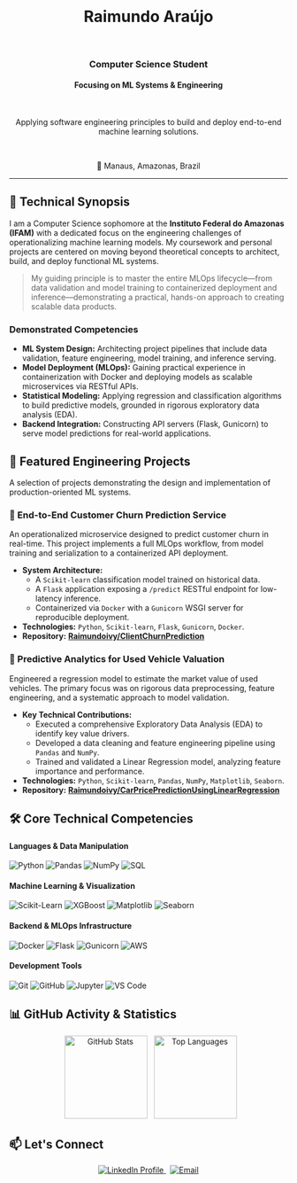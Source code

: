<div align="center">

    <h1>Raimundo Araújo</h1>
  <h3>Computer Science Student</h3>
  <h4>Focusing on ML Systems & Engineering</h4>
  <p>Applying software engineering principles to build and deploy end-to-end machine learning solutions.</p>
  <p>📍 Manaus, Amazonas, Brazil</p>
</div>

---

## 🧠 Technical Synopsis

I am a Computer Science sophomore at the **Instituto Federal do Amazonas (IFAM)** with a dedicated focus on the engineering challenges of operationalizing machine learning models. My coursework and personal projects are centered on moving beyond theoretical concepts to architect, build, and deploy functional ML systems.

> My guiding principle is to master the entire MLOps lifecycle—from data validation and model training to containerized deployment and inference—demonstrating a practical, hands-on approach to creating scalable data products.

### Demonstrated Competencies
- **ML System Design:** Architecting project pipelines that include data validation, feature engineering, model training, and inference serving.
- **Model Deployment (MLOps):** Gaining practical experience in containerization with Docker and deploying models as scalable microservices via RESTful APIs.
- **Statistical Modeling:** Applying regression and classification algorithms to build predictive models, grounded in rigorous exploratory data analysis (EDA).
- **Backend Integration:** Constructing API servers (Flask, Gunicorn) to serve model predictions for real-world applications.

## 🚀 Featured Engineering Projects

A selection of projects demonstrating the design and implementation of production-oriented ML systems.

### 🚢 End-to-End Customer Churn Prediction Service
An operationalized microservice designed to predict customer churn in real-time. This project implements a full MLOps workflow, from model training and serialization to a containerized API deployment.

- **System Architecture:**
    - A `Scikit-learn` classification model trained on historical data.
    - A `Flask` application exposing a `/predict` RESTful endpoint for low-latency inference.
    - Containerized via `Docker` with a `Gunicorn` WSGI server for reproducible deployment.
- **Technologies:** `Python`, `Scikit-learn`, `Flask`, `Gunicorn`, `Docker`.
- **Repository:** **[Raimundoivy/ClientChurnPrediction](https://github.com/Raimundoivy/ClientChurnPrediction)**

### 🚗 Predictive Analytics for Used Vehicle Valuation
Engineered a regression model to estimate the market value of used vehicles. The primary focus was on rigorous data preprocessing, feature engineering, and a systematic approach to model validation.

- **Key Technical Contributions:**
    - Executed a comprehensive Exploratory Data Analysis (EDA) to identify key value drivers.
    - Developed a data cleaning and feature engineering pipeline using `Pandas` and `NumPy`.
    - Trained and validated a Linear Regression model, analyzing feature importance and performance.
- **Technologies:** `Python`, `Scikit-learn`, `Pandas`, `NumPy`, `Matplotlib`, `Seaborn`.
- **Repository:** **[Raimundoivy/CarPricePredictionUsingLinearRegression](https://github.com/Raimundoivy/CarPricePredictionUsingLinearRegression)**


## 🛠️ Core Technical Competencies

#### Languages & Data Manipulation
<p>
  <img src="https://img.shields.io/badge/Python-3776AB?style=for-the-badge&logo=python&logoColor=white" alt="Python"/>
  <img src="https://img.shields.io/badge/Pandas-150458?style=for-the-badge&logo=pandas&logoColor=white" alt="Pandas"/>
  <img src="https://img.shields.io/badge/NumPy-013243?style=for-the-badge&logo=numpy&logoColor=white" alt="NumPy"/>
  <img src="https://img.shields.io/badge/SQL-4479A1?style=for-the-badge&logo=postgresql&logoColor=white" alt="SQL"/>
</p>

#### Machine Learning & Visualization
<p>
  <img src="https://img.shields.io/badge/Scikit--Learn-F7931A?style=for-the-badge&logo=scikit-learn&logoColor=white" alt="Scikit-Learn"/>
  <img src="https://img.shields.io/badge/XGBoost-006600?style=for-the-badge&logo=xgboost&logoColor=white" alt="XGBoost"/>
  <img src="https://img.shields.io/badge/Matplotlib-3776AB?style=for-the-badge&logo=matplotlib&logoColor=white" alt="Matplotlib"/>
  <img src="https://img.shields.io/badge/Seaborn-3776AB?style=for-the-badge&logo=seaborn&logoColor=white" alt="Seaborn"/>
</p>

#### Backend & MLOps Infrastructure
<p>
  <img src="https://img.shields.io/badge/Docker-2496ED?style=for-the-badge&logo=docker&logoColor=white" alt="Docker"/>
  <img src="https://img.shields.io/badge/Flask-000000?style=for-the-badge&logo=flask&logoColor=white" alt="Flask"/>
  <img src="https://img.shields.io/badge/Gunicorn-499848?style=for-the-badge&logo=gunicorn&logoColor=white" alt="Gunicorn"/>
  <img src="https://img.shields.io/badge/Amazon_AWS-232F3E?style=for-the-badge&logo=amazon-aws&logoColor=white" alt="AWS"/>
</p>

#### Development Tools
<p>
  <img src="https://img.shields.io/badge/Git-F05032?style=for-the-badge&logo=git&logoColor=white" alt="Git"/>
  <img src="https://img.shields.io/badge/GitHub-181717?style=for-the-badge&logo=github&logoColor=white" alt="GitHub"/>
  <img src="https://img.shields.io/badge/Jupyter-F37626?style=for-the-badge&logo=jupyter&logoColor=white" alt="Jupyter"/>
  <img src="https://img.shields.io/badge/VS_Code-007ACC?style=for-the-badge&logo=visual-studio-code&logoColor=white" alt="VS Code"/>
</p>


## 📊 GitHub Activity & Statistics
<div align="center">
  <img src="https://github-readme-stats.vercel.app/api?username=raimundoivy&show_icons=true&include_all_commits=true&count_private=true&theme=dracula&hide_border=true&locale=en" height="150" alt="GitHub Stats" />
  <img src="https://github-readme-stats.vercel.app/api/top-langs?username=raimundoivy&layout=compact&theme=dracula&hide_border=true&locale=en" height="150" alt="Top Languages" />
</div>

## 📫 Let's Connect
<div align="center">
  <a href="https://www.linkedin.com/in/raimundoivy/" target="_blank">
    <img src="https://img.shields.io/badge/LinkedIn-0077B5?style=for-the-badge&logo=linkedin&logoColor=white" alt="LinkedIn Profile" />
  </a>
  &nbsp;
  <a href="mailto:YOUREMAIL@example.com">
    <img src="https://img.shields.io/badge/Email-D14836?style=for-the-badge&logo=gmail&logoColor=white" alt="Email"/>
  </a>
</div>
